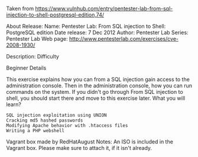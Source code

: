 Taken from https://www.vulnhub.com/entry/pentester-lab-from-sql-injection-to-shell-postgresql-edition,74/ 

About Release:
    Name: Pentester Lab: From SQL injection to Shell: PostgreSQL edition
    Date release: 7 Dec 2012
    Author: Pentester Lab
    Series: Pentester Lab
    Web page: http://www.pentesterlab.com/exercises/cve-2008-1930/

Description:
Difficulty

Beginner
Details

This exercise explains how you can from a SQL injection gain access to the administration console. Then in the administration console, how you can run commands on the system. If you didn't go through From SQL injection to shell, you should start there and move to this exercise later.
What you will learn?

    SQL injection exploitation using UNION
    Cracking md5 hashed passwords
    Modifying Apache behavior with .htaccess files
    Writing a PHP webshell

Vagrant box made by RedHatAugust
Notes:
    An ISO is included in the Vagrant box. Please make sure to attach it, if it isn't already.
